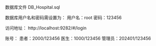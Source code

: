 数据库文件
DB_Hospital.sql

数据库用户名和密码需设置为：
用户名：root
密码：123456

访问地址：
http://localhost:9282/#/login

账号：
患者：2000/123456
医生：1000/123456
管理员：202401/123456